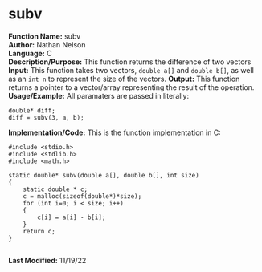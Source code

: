 # subv
**Function Name:** subv   
**Author:** Nathan Nelson  
**Language:** C  
**Description/Purpose:** This function returns the difference of two vectors  
**Input:** This function takes two vectors, `double a[]` and `double b[]`, as well as an `int n` to represent the size of the vectors.
**Output:** This function returns a pointer to a vector/array representing the result of the operation. 
**Usage/Example:** All paramaters are passed in literally:  
```
double* diff;  
diff = subv(3, a, b);  
```

**Implementation/Code:** This is the function implementation in C:  
```
#include <stdio.h>
#include <stdlib.h>
#include <math.h>

static double* subv(double a[], double b[], int size)
{
	static double * c;
	c = malloc(sizeof(double*)*size);
	for (int i=0; i < size; i++)
	{
		c[i] = a[i] - b[i];
	}
	return c;
}


```
**Last Modified:** 11/19/22